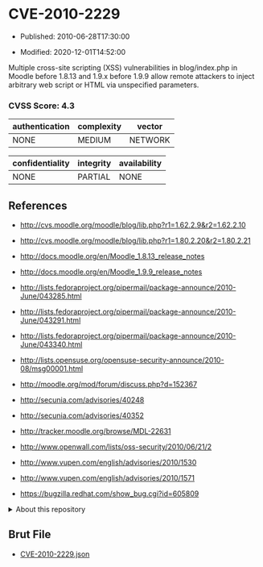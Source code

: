 # CVE-2010-2229

- Published: 2010-06-28T17:30:00

- Modified: 2020-12-01T14:52:00

Multiple cross-site scripting (XSS) vulnerabilities in blog/index.php in Moodle before 1.8.13 and 1.9.x before 1.9.9 allow remote attackers to inject arbitrary web script or HTML via unspecified parameters.

### CVSS Score: **4.3**

| authentication | complexity | vector |
| --- | --- | --- |
| NONE | MEDIUM | NETWORK |

| confidentiality | integrity | availability |
| --- | --- | --- |
| NONE | PARTIAL | NONE |

## References

* http://cvs.moodle.org/moodle/blog/lib.php?r1=1.62.2.9&r2=1.62.2.10

* http://cvs.moodle.org/moodle/blog/lib.php?r1=1.80.2.20&r2=1.80.2.21

* http://docs.moodle.org/en/Moodle_1.8.13_release_notes

* http://docs.moodle.org/en/Moodle_1.9.9_release_notes

* http://lists.fedoraproject.org/pipermail/package-announce/2010-June/043285.html

* http://lists.fedoraproject.org/pipermail/package-announce/2010-June/043291.html

* http://lists.fedoraproject.org/pipermail/package-announce/2010-June/043340.html

* http://lists.opensuse.org/opensuse-security-announce/2010-08/msg00001.html

* http://moodle.org/mod/forum/discuss.php?d=152367

* http://secunia.com/advisories/40248

* http://secunia.com/advisories/40352

* http://tracker.moodle.org/browse/MDL-22631

* http://www.openwall.com/lists/oss-security/2010/06/21/2

* http://www.vupen.com/english/advisories/2010/1530

* http://www.vupen.com/english/advisories/2010/1571

* https://bugzilla.redhat.com/show_bug.cgi?id=605809

<details>
<summary>About this repository</summary> 

  This repository is part of the project [Live Hack CVE](https://github.com/Live-Hack-CVE). Main website can be found [www.live-hack.org](https://www.live-hack.org) 
  
  Made by [Sn0wAlice](https://github.com/Sn0wAlice) for the people that care about security and need to have a feed of the latest CVEs. Hope you enjoy it, don't forget to star the repo and follow me on [Twitter](https://twitter.com/Sn0wAlice) and [Github](https://github.com/Sn0wAlice). And that is my [personnal website](https://www.alice-snow.me/)

  - [Home Page](https://github.com/Live-Hack-CVE)
  - [Framework](https://github.com/Live-Hack-CVE/cve-framework)
  - [CVE database](https://github.com/Live-Hack-CVE/full_database)
  - [Changelog](https://github.com/Live-Hack-CVE/Changelog)
</details>

## Brut File

* [CVE-2010-2229.json](https://raw.githubusercontent.com/Live-Hack-CVE/full_database/main/cves/2010/CVE-2010-2229.json)

